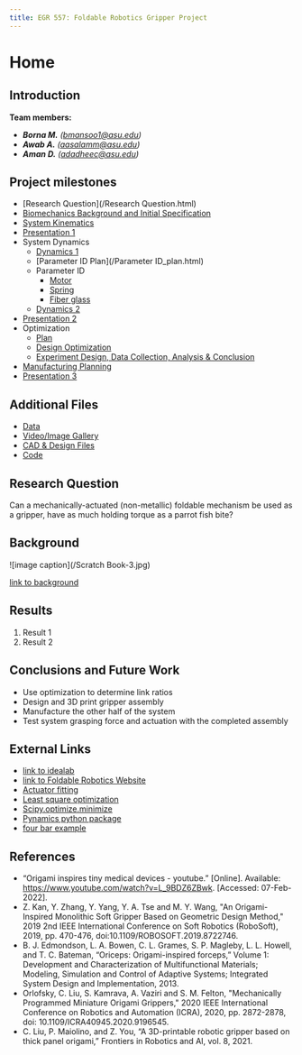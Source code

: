 ```yaml
---
title: EGR 557: Foldable Robotics Gripper Project
---
```


# Home

## Introduction

**Team members:**
* **_Borna M._** _(bmansoo1@asu.edu)_
* **_Awab A._** _(aasalamm@asu.edu)_
* **_Aman D._** _(adadheec@asu.edu)_

## Project milestones
* [Research Question](/Research Question.html)
* [Biomechanics Background and Initial Specification](/Biomechanics.html)
* [System Kinematics](/UpdatedSystemKinematics.html)
* [Presentation 1](/Presentation_1.mp4)
* System Dynamics
    * [Dynamics 1](/Dynamics1.html)
    * [Parameter ID Plan](/Parameter ID_plan.html)
    * Parameter ID
         * [Motor](/motor_id.html) 
         * [Spring](/spring_id.html)
         * [Fiber glass](/fiberglass_id.html)
    * [Dynamics 2](/DynamicsII_2.html)
* [Presentation 2](/recording.mp4)
* Optimization
    * [Plan](/optimization_plan.html)
    * [Design Optimization](/optimization.html)
    * [Experiment Design, Data Collection, Analysis & Conclusion](/optimization_report.html)
* [Manufacturing Planning](/Design&ManufacturingWorkflow.html)
* [Presentation 3](/Finalpresentation.mp4)

## Additional Files
* [Data](/Data/Data.md)
* [Video/Image Gallery](/Gallery/Gallery.md)
* [CAD & Design Files](/cadanddesignfiles.zip)
* [Code](/finalcode.html)

## Research Question

Can a mechanically-actuated (non-metallic) foldable mechanism be used as a gripper, have as much holding torque as a parrot fish bite?

## Background

![image caption](/Scratch Book-3.jpg)

[link to background](/background.md)

## Results

1. Result 1
2. Result 2

## Conclusions and Future Work

* Use optimization to determine link ratios
* Design and 3D print gripper assembly
* Manufacture the other half of the system
* Test system grasping force and actuation with the completed assembly

## External Links

* [link to idealab](https://idealab.asu.edu)
* [link to Foldable Robotics Website](https://foldable-robotics.github.io/)
* [Actuator fitting](https://foldable-robotics.github.io/modules/validation/actuator-fitting/)
* [Least square optimization](https://foldable-robotics.github.io/modules/optimization/generated/01-least-squares-optimization/)
* [Scipy.optimize.minimize](https://docs.scipy.org/doc/scipy/reference/generated/scipy.optimize.minimize.html)
* [Pynamics python package](https://pypi.org/project/pynamics/)
* [four bar example](https://github.com/idealabasu/code_pynamics/blob/master/python/pynamics_examples/four_bar2.py)


## References

* “Origami inspires tiny medical devices - youtube.” [Online]. Available: https://www.youtube.com/watch?v=L_9BDZ6ZBwk. [Accessed: 07-Feb-2022].
* Z. Kan, Y. Zhang, Y. Yang, Y. A. Tse and M. Y. Wang, "An Origami-Inspired Monolithic Soft Gripper Based on Geometric Design Method," 2019 2nd IEEE International Conference on Soft Robotics (RoboSoft), 2019, pp. 470-476, doi:10.1109/ROBOSOFT.2019.8722746.
* B. J. Edmondson, L. A. Bowen, C. L. Grames, S. P. Magleby, L. L. Howell, and T. C. Bateman, “Oriceps: Origami-inspired forceps,” Volume 1: Development and Characterization of Multifunctional Materials; Modeling, Simulation and Control of Adaptive Systems; Integrated System Design and Implementation, 2013.
* Orlofsky, C. Liu, S. Kamrava, A. Vaziri and S. M. Felton, "Mechanically Programmed Miniature Origami Grippers," 2020 IEEE International Conference on Robotics and Automation (ICRA), 2020, pp. 2872-2878, doi: 10.1109/ICRA40945.2020.9196545.
* C. Liu, P. Maiolino, and Z. You, “A 3D-printable robotic gripper based on thick panel origami,” Frontiers in Robotics and AI, vol. 8, 2021.

